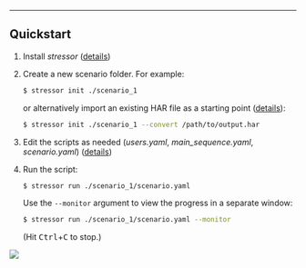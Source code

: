 ----------
Quickstart
----------

1. Install *stressor* ([details](installation.html))

2. Create a new scenario folder. For example:

    ```bash
    $ stressor init ./scenario_1
    ```

    or alternatively import an existing HAR file as a starting point
    ([details](ug_writing_scripts.html#importing-har-files)):

    ```bash
    $ stressor init ./scenario_1 --convert /path/to/output.har
    ```

3. Edit the scripts as needed (*users.yaml*, *main_sequence.yaml*, *scenario.yaml*)
  ([details](ug_writing_scripts.html))

4. Run the script:

    ```bash
    $ stressor run ./scenario_1/scenario.yaml
    ```

    Use the `--monitor` argument to view the progress in a separate window:

    ```bash
    $ stressor run ./scenario_1/scenario.yaml --monitor
    ```
    (Hit <kbd>Ctrl</kbd>+<kbd>C</kbd> to stop.)

<img src="_images/teaser.png">
